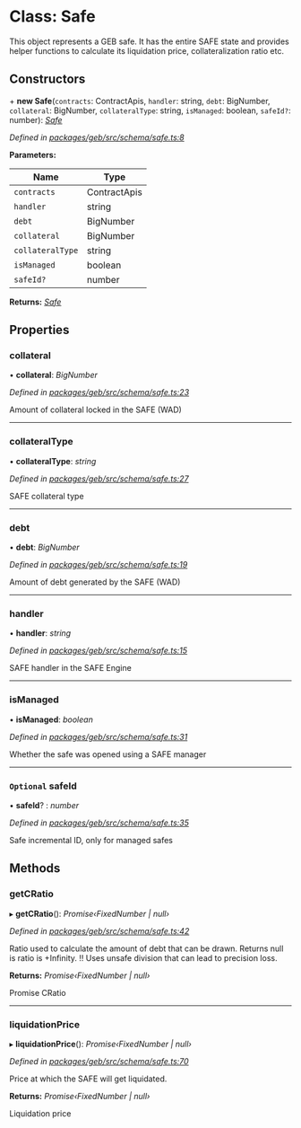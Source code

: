# Class: Safe

This object represents a GEB safe. It has the entire SAFE state and provides helper functions to calculate its liquidation price, collateralization ratio etc.

## Constructors


\+ **new Safe**(`contracts`: ContractApis, `handler`: string, `debt`: BigNumber, `collateral`: BigNumber, `collateralType`: string, `isManaged`: boolean, `safeId?`: number): *[Safe](safe.md)*

*Defined in [packages/geb/src/schema/safe.ts:8](https://github.com/reflexer-labs/geb.js/blob/43cf374/packages/geb/src/schema/safe.ts#L8)*

**Parameters:**

Name | Type |
------ | ------ |
`contracts` | ContractApis |
`handler` | string |
`debt` | BigNumber |
`collateral` | BigNumber |
`collateralType` | string |
`isManaged` | boolean |
`safeId?` | number |

**Returns:** *[Safe](safe.md)*

## Properties

###  collateral

• **collateral**: *BigNumber*

*Defined in [packages/geb/src/schema/safe.ts:23](https://github.com/reflexer-labs/geb.js/blob/43cf374/packages/geb/src/schema/safe.ts#L23)*

Amount of collateral locked in the SAFE (WAD)

___

###  collateralType

• **collateralType**: *string*

*Defined in [packages/geb/src/schema/safe.ts:27](https://github.com/reflexer-labs/geb.js/blob/43cf374/packages/geb/src/schema/safe.ts#L27)*

SAFE collateral type

___

###  debt

• **debt**: *BigNumber*

*Defined in [packages/geb/src/schema/safe.ts:19](https://github.com/reflexer-labs/geb.js/blob/43cf374/packages/geb/src/schema/safe.ts#L19)*

Amount of debt generated by the SAFE (WAD)

___

###  handler

• **handler**: *string*

*Defined in [packages/geb/src/schema/safe.ts:15](https://github.com/reflexer-labs/geb.js/blob/43cf374/packages/geb/src/schema/safe.ts#L15)*

SAFE handler in the SAFE Engine

___

###  isManaged

• **isManaged**: *boolean*

*Defined in [packages/geb/src/schema/safe.ts:31](https://github.com/reflexer-labs/geb.js/blob/43cf374/packages/geb/src/schema/safe.ts#L31)*

Whether the safe was opened using a SAFE manager

___

### `Optional` safeId

• **safeId**? : *number*

*Defined in [packages/geb/src/schema/safe.ts:35](https://github.com/reflexer-labs/geb.js/blob/43cf374/packages/geb/src/schema/safe.ts#L35)*

Safe incremental ID, only for managed safes

## Methods

###  getCRatio

▸ **getCRatio**(): *Promise‹FixedNumber | null›*

*Defined in [packages/geb/src/schema/safe.ts:42](https://github.com/reflexer-labs/geb.js/blob/43cf374/packages/geb/src/schema/safe.ts#L42)*

Ratio used to calculate the amount of debt that can be drawn. Returns null is ratio is +Infinity. !! Uses unsafe division that can lead to precision loss.

**Returns:** *Promise‹FixedNumber | null›*

Promise<FixedNumber> CRatio

___

###  liquidationPrice

▸ **liquidationPrice**(): *Promise‹FixedNumber | null›*

*Defined in [packages/geb/src/schema/safe.ts:70](https://github.com/reflexer-labs/geb.js/blob/43cf374/packages/geb/src/schema/safe.ts#L70)*

Price at which the SAFE will get liquidated.

**Returns:** *Promise‹FixedNumber | null›*

<FixedNumber> Liquidation price
